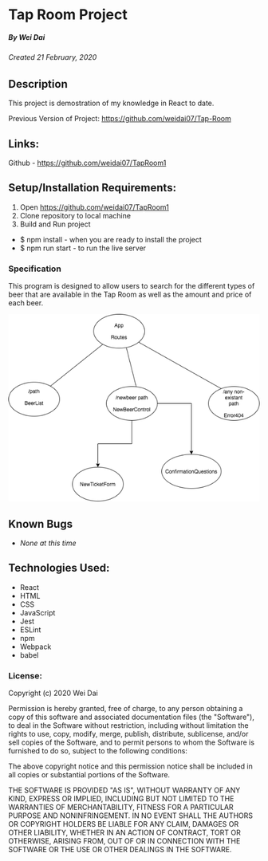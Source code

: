 # Tap Room Project
##### By Wei Dai
###### Created 21 February, 2020

## Description

This project is demostration of my knowledge in React to date. 

Previous Version of Project: https://github.com/weidai07/Tap-Room 

## Links:

Github - https://github.com/weidai07/TapRoom1

## Setup/Installation Requirements:

1. Open https://github.com/weidai07/TapRoom1
2. Clone repository to local machine 
3. Build and Run project

  - $ npm install - when you are ready to install the project 
  - $ npm run start - to run the live server

### Specification

This program is designed to allow users to search for the different types of beer that are available in the Tap Room as well as the amount and price of each beer. 

![Project Structure Diagram](/RouteStructure.png)

## Known Bugs

* _None at this time_

## Technologies Used:

* React
* HTML
* CSS
* JavaScript
* Jest
* ESLint
* npm
* Webpack
* babel

### License:

Copyright (c) 2020 Wei Dai

Permission is hereby granted, free of charge, to any person obtaining a copy of this software and associated documentation files (the "Software"), to deal in the Software without restriction, including without limitation the rights to use, copy, modify, merge, publish, distribute, sublicense, and/or sell copies of the Software, and to permit persons to whom the Software is furnished to do so, subject to the following conditions:

The above copyright notice and this permission notice shall be included in all copies or substantial portions of the Software.

THE SOFTWARE IS PROVIDED "AS IS", WITHOUT WARRANTY OF ANY KIND, EXPRESS OR IMPLIED, INCLUDING BUT NOT LIMITED TO THE WARRANTIES OF MERCHANTABILITY, FITNESS FOR A PARTICULAR PURPOSE AND NONINFRINGEMENT. IN NO EVENT SHALL THE AUTHORS OR COPYRIGHT HOLDERS BE LIABLE FOR ANY CLAIM, DAMAGES OR OTHER LIABILITY, WHETHER IN AN ACTION OF CONTRACT, TORT OR OTHERWISE, ARISING FROM, OUT OF OR IN CONNECTION WITH THE SOFTWARE OR THE USE OR OTHER DEALINGS IN THE SOFTWARE.